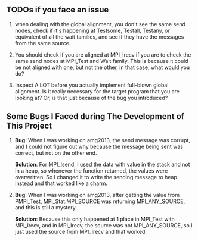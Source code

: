 
## TODOs if you face an issue ##
1. when dealing with the global alignment, you don't see the same send nodes, check if it's happening at Testsome, Testall, Testany, or equivalent of all the wait families, and see if they have the messages from the same source. 

2. You should check if you are aligned at MPI\_Irecv if you are to check the same send nodes at MPI\_Test and Wait family. This is because it could be not aligned with one, but not the other, in that case, what would you do? 

3. Inspect A LOT before you actually implement full-blown global alignment. Is it really necessary for the target program that you are looking at? Or, is that just because of the bug you introduced?

## Some Bugs I Faced during The Development of This Project ##
1. **Bug**: When I was working on amg2013, the send message was corrupt, and I could not figure out why because the message being sent was correct, but not on the other end.
   
   **Solution**: For MPI\_Isend, I used the data with value in the stack and not in a heap, so whenever the function returned, the values were overwritten. So I changed it to write the sending message to heap instead and that worked like a charm.

2. **Bug**: When I was working on amg2013, after getting the value from PMPI\_Test, MPI\_Stat.MPI\_SOURCE was returning MPI\_ANY\_SOURCE, and this is still a mystery.
   
   **Solution**: Because this only happened at 1 place in MPI\_Test with MPI\_Irecv, and in MPI\_Irecv, the source was not MPI\_ANY\_SOURCE, so I just used the source from MPI\_Irecv and that worked.
